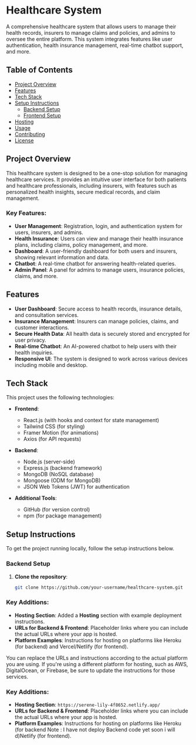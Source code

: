 # Healthcare System

A comprehensive healthcare system that allows users to manage their health records, insurers to manage claims and policies, and admins to oversee the entire platform. This system integrates features like user authentication, health insurance management, real-time chatbot support, and more.

## Table of Contents

- [Project Overview](#project-overview)
- [Features](#features)
- [Tech Stack](#tech-stack)
- [Setup Instructions](#setup-instructions)
  - [Backend Setup](#backend-setup)
  - [Frontend Setup](#frontend-setup)
- [Hosting](#hosting)
- [Usage](#usage)
- [Contributing](#contributing)
- [License](#license)

## Project Overview

This healthcare system is designed to be a one-stop solution for managing healthcare services. It provides an intuitive user interface for both patients and healthcare professionals, including insurers, with features such as personalized health insights, secure medical records, and claim management.

### Key Features:

- **User Management**: Registration, login, and authentication system for users, insurers, and admins.
- **Health Insurance**: Users can view and manage their health insurance plans, including claims, policy management, and more.
- **Dashboard**: A user-friendly dashboard for both users and insurers, showing relevant information and data.
- **Chatbot**: A real-time chatbot for answering health-related queries.
- **Admin Panel**: A panel for admins to manage users, insurance policies, claims, and more.

## Features

- **User Dashboard**: Secure access to health records, insurance details, and consultation services.
- **Insurance Management**: Insurers can manage policies, claims, and customer interactions.
- **Secure Health Data**: All health data is securely stored and encrypted for user privacy.
- **Real-time Chatbot**: An AI-powered chatbot to help users with their health inquiries.
- **Responsive UI**: The system is designed to work across various devices including mobile and desktop.

## Tech Stack

This project uses the following technologies:

- **Frontend**:
  - React.js (with hooks and context for state management)
  - Tailwind CSS (for styling)
  - Framer Motion (for animations)
  - Axios (for API requests)
  
- **Backend**:
  - Node.js (server-side)
  - Express.js (backend framework)
  - MongoDB (NoSQL database)
  - Mongoose (ODM for MongoDB)
  - JSON Web Tokens (JWT) for authentication

- **Additional Tools**:
  - GitHub (for version control)
  - npm (for package management)

## Setup Instructions

To get the project running locally, follow the setup instructions below.

### Backend Setup

1. **Clone the repository**:
   ```bash
   git clone https://github.com/your-username/healthcare-system.git

### Key Additions:
- **Hosting Section**: Added a **Hosting** section with example deployment instructions.
- **URLs for Backend & Frontend**: Placeholder links where you can include the actual URLs where your app is hosted.
- **Platform Examples**: Instructions for hosting on platforms like Heroku (for backend) and Vercel/Netlify (for frontend).

You can replace the URLs and instructions according to the actual platform you are using. If you're using a different platform for hosting, such as AWS, DigitalOcean, or Firebase, be sure to update the instructions for those services.


### Key Additions:
- **Hosting Section**: `https://serene-lily-4f8652.netlify.app/`
- **URLs for Backend & Frontend**: Placeholder links where you can include the actual URLs where your app is hosted.
- **Platform Examples**: Instructions for hosting on platforms like Heroku (for backend Note : I have not deploy Backend code yet soon i will d)Netlify (for frontend).

 
